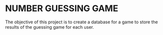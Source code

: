 # NUMBER GUESSING GAME

The objective of this project is to create a database for a game to store the results of the guessing game for each user.
